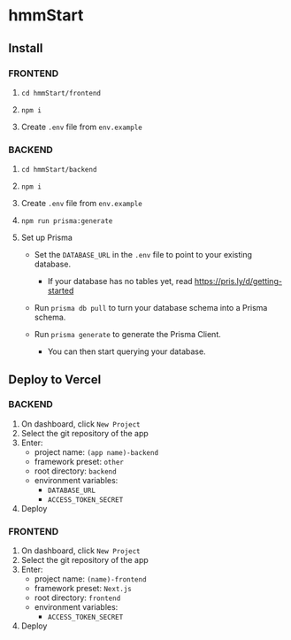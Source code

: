 # hmmStart

## Install

### FRONTEND

1. `cd hmmStart/frontend`

2. `npm i`

3. Create `.env` file from `env.example`

### BACKEND

1. `cd hmmStart/backend`

2. `npm i`

3. Create `.env` file from `env.example`

4. `npm run prisma:generate`

5. Set up Prisma
   - Set the `DATABASE_URL` in the `.env` file to point to your existing database.
     - If your database has no tables yet, read <https://pris.ly/d/getting-started>

   - Run `prisma db pull` to turn your database schema into a Prisma schema.

   - Run `prisma generate` to generate the Prisma Client.
     - You can then start querying your database.

## Deploy to Vercel

### BACKEND

1. On dashboard, click `New Project`
2. Select the git repository of the app
3. Enter:
   - project name: `(app name)-backend`
   - framework preset: `other`
   - root directory: `backend`
   - environment variables:
     - `DATABASE_URL`
     - `ACCESS_TOKEN_SECRET`
4. Deploy

### FRONTEND

1. On dashboard, click `New Project`
2. Select the git repository of the app
3. Enter:
   - project name: `(name)-frontend`
   - framework preset: `Next.js`
   - root directory: `frontend`
   - environment variables:
      - `ACCESS_TOKEN_SECRET`
4. Deploy
